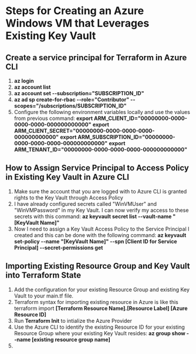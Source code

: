 # Steps for Creating an Azure Windows VM that Leverages Existing Key Vault
## Create a service principal for Terraform in Azure CLI
1.  **az login**
2.  **az account list**
3.  **az account set --subscription="SUBSCRIPTION_ID"**
4.  **az ad sp create-for-rbac --role="Contributor" --scopes="/subscriptions/SUBSCRIPTION_ID"**
5.  Configure the following environment variables locally and use the values from previous command:
    **export ARM_CLIENT_ID="00000000-0000-0000-0000-000000000000"**
    **export ARM_CLIENT_SECRET="00000000-0000-0000-0000-000000000000"**
    **export ARM_SUBSCRIPTION_ID="00000000-0000-0000-0000-000000000000"**
    **export ARM_TENANT_ID="00000000-0000-0000-0000-000000000000"**

## How to Assign Service Principal to Access Policy in Existing Key Vault in Azure CLI
1.  Make sure the account that you are logged with to Azure CLI is granted rights to the Key Vault through Access Policy
2.  I have already configured secrets called "WinVMUser" and "WinVMPassword" in my Key Vault.  I can now verify my access to these secrets with this command:
    **az keyvault secret list --vault-name "[KeyVault Name]"**
3.  Now I need to assign a Key Vault Access Policy to the Service Principal I created and this can be done with the following command:
    **az keyvault set-policy --name "[KeyVault Name]" --spn [Client ID for Service Principal] --secret-permissions get**
    
## Importing Existing Resource Group and Key Vault into Terraform State
1.  Add the configuration for your existing Resource Group and existing Key Vault to your main.tf file.
2.  Terraform syntax for importing existing resource in Azure is like this terraform import **[Terraform Resource Name].[Resource Label] [Azure Resource ID]**
3.  Run **Terraform Init** to intialize the Azure Provider
4.  Use the Azure CLI to identify the existing Resource ID for your existing Resource Group where your existing Key Vault resides: 
    **az group show --name [existing resource group name]**
5.  
